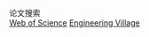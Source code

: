 论文搜索  <br/>
[Web of Science](https://apps.webofknowledge.com/WOS_GeneralSearch_input.do?product=WOS&search_mode=GeneralSearch&SID=2EI5NBIuVKSppsN3er3&preferencesSaved=)
[Engineering Village](https://www.engineeringvillage.com/search/quick.url)
